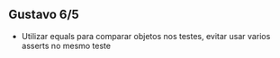## Gustavo 6/5

- Utilizar equals para comparar objetos nos testes, evitar usar varios asserts no mesmo teste
